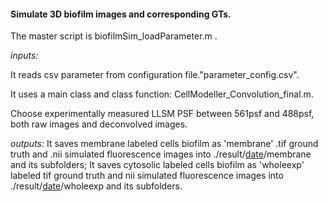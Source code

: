 #### **Simulate 3D biofilm images and corresponding GTs.**

The master script is biofilmSim_loadParameter.m .

*inputs:*

It reads csv parameter from configuration file."parameter_config.csv".

It uses a main class and class function: CellModeller_Convolution_final.m.

Choose experimentally measured LLSM PSF between 561psf and 488psf, both raw images and deconvolved images. 

*outputs:*
It saves membrane labeled cells biofilm as 'membrane'  .tif ground truth and .nii simulated fluorescence images into ./result/<u>date</u>/membrane and its subfolders; 
It saves cytosolic labeled cells biofilm as 'wholeexp' labeled tif ground truth and nii simulated  fluorescence images into ./result/<u>date</u>/wholeexp and its subfolders.